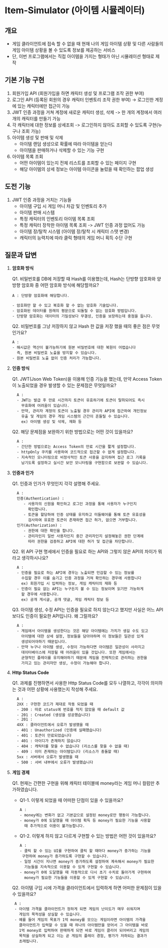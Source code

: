 # Item-Simulator (아이템 시뮬레이터)

## 개요

- 게임 클라이언트에 접속 할 수 없을 때 현재 나의 게임 아이템 상황 및 다른 사람들의
  게임 아이템 상황을 볼 수 있도록 정보를 제공하는 서비스
- 단, 이번 프로그램에서는 직접 아이템을 가지는 형태가 아닌 시뮬레이션 형태로 제작

## 기본 기능 구현

1. 회원가입 API (회원가입을 하면 캐릭터 생성 및 프로그램 조작 권한 부여)
2. 로그인 API (등록된 회원의 경우 캐릭터 인벤토리 조작 권한 부여)
   -> 로그인한 계정에 있는 캐릭터에만 접근이 가능
3. JWT 인증 과정을 거쳐 계정에 새로운 캐릭터 생성, 삭제
   -> 한 개의 계정에서 여러개의 캐릭터를 만들기 가능
4. 각 캐릭터에 대한 정보를 상세조회
   -> 로그인하지 않아도 조회할 수 있도록 구현(누구나 조회 가능)
5. 아이템 생성 및 판매 및 삭제
   - 아이템 랜덤 생성으로 확률에 따라 아이템을 얻는다
   - 아이템을 판매하거나 삭제할 수 있는 기능 구현
6. 아이템 목록 조회
   - 어떤 아이템이 있는지 전체 리스트를 조회할 수 있는 페이지 구현
   - 해당 아이템의 상세 정보는 아이템 아이콘을 눌렀을 때 확인하는 팝업 생성

## 도전 기능

1. JWT 인증 과정을 거치는 기능들
   - 아이템 구입 시 게임 머니 차감 및 인벤토리 추가
   - 아이템 판매 시스템
   - 특정 캐릭터의 인벤토리 아이템 목록 조회
   - 특정 캐릭터 장착한 아이템 목록 조회 -> JWT 인증 과정 없어도 가능
   - 아이템 장/탈착 시스템 (아이템 장/탈착 시 캐릭터 스탯 변경)
   - 캐릭터의 능력치에 따라 클릭 형태의 게임 머니 획득 수단 구현

## 질문과 답변

1.  **암호화 방식**

    Q1. 비밀번호를 DB에 저장할 때 Hash를 이용했는데, Hash는 단방향 암호화와 양방향 암호화 중 어떤 암호화 방식에 해당할까요?

        A : 단방향 암호화에 해당합니다.

        - 암호화만 할 수 있고 복호화 할 수 없는 암호화 기술입니다.
        - 암호화된 데이터를 원래의 평문으로 되돌릴 수 없는 암호화 방법입니다.
        - 단방향 암호화는 데이터의 기밀성보다 무결성, 인증을 보장하는데 중점을 둡니다.

    Q2. 비밀번호를 그냥 저장하지 않고 Hash 한 값을 저장 했을 때의 좋은 점은 무엇인가요?

        A :
        - 해시값은 역산이 불가능하기에 원본 비밀번호에 대한 복원이 어렵습니다
          즉, 원본 비밀번호 노출을 방지할 수 있습니다.
        - 원본 비밀번호 노출 없이 인증 처리가 가능합니다.

2.  **인증 방식**

    Q1. JWT(Json Web Token)을 이용해 인증 기능을 했는데, 만약 Access Token이 노출되었을 경우 발생할 수 있는 문제점은 무엇일까요?

          A :
          - JWT는 발급 후 만료 시간까지 토큰이 유효하기에 토큰이 탈취되어도 즉시
            무효화에 어려움이 있습니다.
          - 만약, 관리자 계정의 토큰이 노출될 경우 관리자 API에 접근하여 개인정보
            유출 및 게임의 경우 게임 시스템의 근간이 흔들릴 수 있습니다.
            ex) 아이템 생성 및 삭제, 재화 등

    Q2. 해당 문제점을 보완하기 위한 방법으로는 어떤 것이 있을까요?

          A :
          - 간단한 방법으로는 Access Token의 만료 시간을 짧게 설정합니다.
          - httpOnly 쿠키를 사용하여 코드적으로 접근할 수 없게 설정합니다.
          - 지속적인 모니터링으로 비정삭적인 토큰 사용을 감지하며 접근 로그 기록을
            남기도록 설정하고 실시간 보안 모니터링을 구현함으로 보완할 수 있습니다.

3.  **인증과 인가**

    Q1. 인증과 인가가 무엇인지 각각 설명해 주세요.

          A :
          인증(Authentication) :
             - 사용자의 신원을 확인하고 로그인 과정을 통해 사용자가 누구인지
               확인합니다.
             - 토큰을 할당하여 인증 상태를 유지하고 미들웨어를 통해 토큰 유효성을
               검사하여 유효한 토큰이 존재하면 접근 허가, 없으면 거부합니다.
          인가(Authorization) :
             - 권한에 대한 확인을 합니다.
             - 관리자인지 일반 사용자인지 중간 관리자인지 설정해놓은 권한 단계에
               따라 권한을 검증하고 API에 대한 허가 및 접근을 차단합니다.

    Q2. 위 API 구현 명세에서 인증을 필요로 하는 API와 그렇지 않은 API의 차이가 뭐라고 생각하시나요?

          A :
          - 인증을 필요로 하는 API에 경우는 노출되면 민감할 수 있는 정보를
            수집할 경우 이를 숨기고 인증 과정을 거쳐 확인하는 경우에 사용합니다
            ex) 회원가입 시 입력하는 정보, 게임 캐릭터의 재화 등
          - 인증이 필요 없는 API는 누구든지 볼 수 있는 정보이며 읽기만 가능하게
            할 경우에 사용합니다.
            ex) 공개 게시글, 공개 댓글, 게임 캐릭터 정보 등

    Q3. 아이템 생성, 수정 API는 인증을 필요로 하지 않는다고 했지만 사실은 어느 API보다도 인증이 필요한 API입니다. 왜 그럴까요?

          A :
          - 게임에서 아이템을 생성한다는 것은 해당 아이템에는 가치가 생길 수도 있고
            아이템에 대한 상세 설정, 정보들을 담아야하며 이 정보들은 일관성 있게
            생성되어야하기 때문입니다.
          - 만약 누구나 아이템 생성, 수정이 가능하다면 아이템은 일관성이 사라지고
            데이터베이스에 저장될 때 어려움이 있을 것입니다. 또한 게임에서는
            균형적인 플레이를 유지해야하기 때문에 게임을 전체적으로 관리하는 권한을
            가지고 있는 관리자만 생성, 수정이 가능해야 합니다.

4.  **Http Status Code**

    Q1. 과제를 진행하면서 사용한 Http Status Code를 모두 나열하고, 각각이 의미하는 것과 어떤 상황에 사용했는지 작성해 주세요.

          A :
          2XX : 구현한 코드가 제대로 작동 되었을 때
          - 200 : 따로 status에 번호를 적지 않았을 때 default 값
          - 201 : Created (생성을 성공했습니다)
          - 201 :
          4XX : 클라이언트에서 오류가 발생했을 때
          - 401 : Unauthorized (인증에 실패했습니다)
          - 401 : 토큰이 만료되었습니다
          - 401 : 아이디가 존재하지 않습니다
          - 404 : 캐릭터를 찾을 수 없습니다 (리소스를 찾을 수 없을 때)
          - 409 : 이미 존재하는 아이템입니다 (리소스가 충돌할 때)
          5xx : 서버에서 오류가 발생했을 때
          - 500 : 서버 내부에서 오류가 발생했습니다

5.  **게임 경제**

    Q1. 현재는 간편한 구현을 위해 캐릭터 테이블에 money라는 게임 머니 컬럼만 추가하였습니다.

    - Q1-1. 이렇게 되었을 때 어떠한 단점이 있을 수 있을까요?

          A :
          - money에는 변화가 없고 기본값으로 설정된 money로만 행동이 가능합니다.
          - money가 0에 도달했을 때 아이템 획득 등 money가 필요한 기능을 사용할
            때 추가적으로 이용이 불가능합니다.

    - Q1-2. 이렇게 하지 않고 다르게 구현할 수 있는 방법은 어떤 것이 있을까요?

          A :
          - 클릭 할 수 있는 UI를 구현하여 클릭 할 때마다 money가 증가하는 기능을
           구현하여 money가 증가하도록 구현할 수 있습니다.
          - 일정 시간이 지나면 money가 증가하도록 설정하여 계속해서 money가 필요한
            기능들을 지속적으로 이용할 수 있게 구현할 수 있습니다.
          - money가 0에 도달했을 때 자동적으로 다시 초기 수치로 돌아가게 구현하여
            money가 필요한 기능들을 이용할 수 있게 구현할 수 있습니다.

    Q2. 아이템 구입 시에 가격을 클라이언트에서 입력하게 하면 어떠한 문제점이 있을 수 있을까요?

         A :
         - 아이템 가격을 클라이언트가 정하게 되면 게임의 난이도가 매우 쉬워지며
           게임의 목적성을 상실할 수 있습니다.
         - 예를 들어 게임의 목표가 1억 money를 모으는 게임이라면 아이템의 가격을
           클라이언트가 입력할 수 있을 때 하나의 아이템만을 얻어서 그 아이템을 바로
           1억 money로 입력하여 판매하게 되면 바로 게임이 클리어 되어버리고 게임의
           목적을 상실하게 되고 이는 곧 게임의 플레이 경험, 평가가 저하되는 결과가
           초래됩니다.
